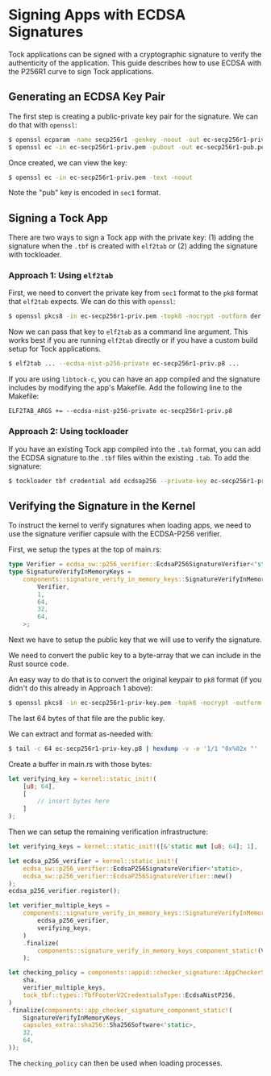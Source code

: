 # Signing Apps with ECDSA Signatures

Tock applications can be signed with a cryptographic signature to verify the
authenticity of the application. This guide describes how to use ECDSA with the
P256R1 curve to sign Tock applications.

## Generating an ECDSA Key Pair

The first step is creating a public-private key pair for the signature. We can
do that with `openssl`:

```bash
$ openssl ecparam -name secp256r1 -genkey -noout -out ec-secp256r1-priv.pem
$ openssl ec -in ec-secp256r1-priv.pem -pubout -out ec-secp256r1-pub.pem
```

Once created, we can view the key:

```bash
$ openssl ec -in ec-secp256r1-priv.pem -text -noout
```

Note the "pub" key is encoded in `sec1` format.

## Signing a Tock App

There are two ways to sign a Tock app with the private key: (1) adding the
signature when the `.tbf` is created with `elf2tab` or (2) adding the signature
with tockloader.

### Approach 1: Using `elf2tab`

First, we need to convert the private key from `sec1` format to the `pk8` format
that `elf2tab` expects. We can do this with `openssl`:

```bash
$ openssl pkcs8 -in ec-secp256r1-priv.pem -topk8 -nocrypt -outform der > ec-secp256r1-priv.p8
```

Now we can pass that key to `elf2tab` as a command line argument. This works
best if you are running `elf2tab` directly or if you have a custom build setup
for Tock applications.

```bash
$ elf2tab ... --ecdsa-nist-p256-private ec-secp256r1-priv.p8 ...
```

If you are using `libtock-c`, you can have an app compiled and the signature
includes by modifying the app's Makefile. Add the following line to the
Makefile:

```make
ELF2TAB_ARGS += --ecdsa-nist-p256-private ec-secp256r1-priv.p8
```

### Approach 2: Using tockloader

If you have an existing Tock app compiled into the `.tab` format, you can add
the ECDSA signature to the `.tbf` files within the existing `.tab`. To add the
signature:

```bash
$ tockloader tbf credential add ecdsap256 --private-key ec-secp256r1-priv.pem
```

## Verifying the Signature in the Kernel

To instruct the kernel to verify signatures when loading apps, we need to use
the signature verifier capsule with the ECDSA-P256 verifier.

First, we setup the types at the top of main.rs:

```rust
type Verifier = ecdsa_sw::p256_verifier::EcdsaP256SignatureVerifier<'static>;
type SignatureVerifyInMemoryKeys =
    components::signature_verify_in_memory_keys::SignatureVerifyInMemoryKeysComponentType<
        Verifier,
        1,
        64,
        32,
        64,
    >;
```

Next we have to setup the public key that we will use to verify the signature.

We need to convert the public key to a byte-array that we can include in the
Rust source code.

An easy way to do that is to convert the original keypair to `pk8` format (if
you didn't do this already in Approach 1 above):

```bash
$ openssl pkcs8 -in ec-secp256r1-priv-key.pem -topk8 -nocrypt -outform der > ec-secp256r1-priv-key.p8
```

The last 64 bytes of that file are the public key.

We can extract and format as-needed with:

```bash
$ tail -c 64 ec-secp256r1-priv-key.p8 | hexdump -v -e '1/1 "0x%02x "'
```

Create a buffer in main.rs with those bytes:

```rust
let verifying_key = kernel::static_init!(
    [u8; 64],
    [
        // insert bytes here
    ]
);
```

Then we can setup the remaining verification infrastructure:

```rust
let verifying_keys = kernel::static_init!([&'static mut [u8; 64]; 1], [verifying_key]);

let ecdsa_p256_verifier = kernel::static_init!(
    ecdsa_sw::p256_verifier::EcdsaP256SignatureVerifier<'static>,
    ecdsa_sw::p256_verifier::EcdsaP256SignatureVerifier::new()
);
ecdsa_p256_verifier.register();

let verifier_multiple_keys =
	components::signature_verify_in_memory_keys::SignatureVerifyInMemoryKeysComponent::new(
	    ecdsa_p256_verifier,
	    verifying_keys,
	)
	.finalize(
	    components::signature_verify_in_memory_keys_component_static!(Verifier, 1, 64, 32, 64,),
	);

let checking_policy = components::appid::checker_signature::AppCheckerSignatureComponent::new(
    sha,
    verifier_multiple_keys,
    tock_tbf::types::TbfFooterV2CredentialsType::EcdsaNistP256,
)
.finalize(components::app_checker_signature_component_static!(
    SignatureVerifyInMemoryKeys,
    capsules_extra::sha256::Sha256Software<'static>,
    32,
    64,
));
```

The `checking_policy` can then be used when loading processes.
